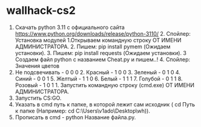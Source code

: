 # wallhack-cs2
1. Скачать python 3.11 с официального сайта https://www.python.org/downloads/release/python-3110/ 2. Спойлер: Установка модулей 1.Открываем командную строку ОТ ИМЕНИ АДМИНИСТРАТОРА. 2. Пишем: pip install pymem (Ожидаем установки). 3. Пишем: pip install requests (Ожидаем установки). 3 Создаем файл python с названием Cheat.py и пишем..! 4. Спойлер: Значения цветов
1. Не подсвечивать - 0 0 0   2. Красный - 1 0 0   3. Зеленый - 0 1 0  4. Синий - 0 0 1   5. Желтый - 1 1 0 6. Белый - 1 1 1    7. Голубой - 0 1 1   8. Розовый - 1 0 1  1. Запустить командную строку (cmd.exe) ОТ ИМЕНИ АДМИНИСТРАТОРА.
2. Запустить CS:GO.
3. Указать в cmd путь к папке, в которой лежит сам исходник ( cd Путь к папке (Например: cd C:\Users\v1ado\Desktop\wh)).
4. Прописать в cmd - python Название файла.py.
